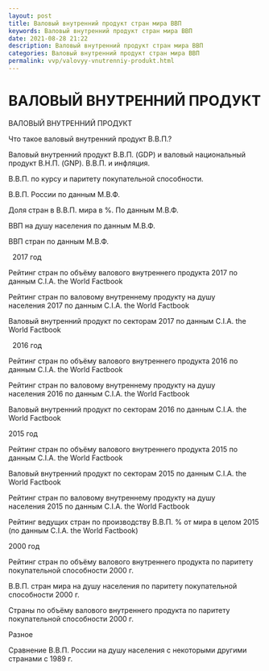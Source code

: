 ```yaml
---
layout: post
title: Валовый внутренний продукт стран мира ВВП
keywords: Валовый внутренний продукт стран мира ВВП
date: 2021-08-28 21:22
description: Валовый внутренний продукт стран мира ВВП
categories: Валовый внутренний продукт стран мира ВВП
permalink: vvp/valovyy-vnutrenniy-produkt.html
---
```


# ВАЛОВЫЙ ВНУТРЕННИЙ ПРОДУКТ



ВАЛОВЫЙ ВНУТРЕННИЙ ПРОДУКТ


Что такое валовый внутренний продукт В.В.П.?


Валовый внутренний продукт В.В.П. (GDP) и валовый национальный продукт В.Н.П. (GNP). 
В.В.П. и инфляция.  


В.В.П. по курсу и паритету покупательной способности.


В.В.П. России по данным М.В.Ф.


Доля стран в В.В.П. мира в %. По данным М.В.Ф.


ВВП на душу населения по данным М.В.Ф.


ВВП стран по данным М.В.Ф.



 
2017 год


Рейтинг стран по объёму валового внутреннего продукта 2017 по данным C.I.A. the World Factbook


Рейтинг стран по валовому внутреннему продукту на душу населения 2017 по данным C.I.A. the World Factbook


Валовый внутренний продукт по секторам 2017 по данным C.I.A. the World Factbook


 
2016 год


Рейтинг стран по объёму валового внутреннего продукта 2016 по данным C.I.A. the World Factbook


Рейтинг стран по валовому внутреннему продукту на душу населения 2016 по данным C.I.A. the World Factbook



Валовый внутренний продукт по секторам 2016 по данным C.I.A. the World Factbook


2015 год 


Рейтинг стран по объёму валового внутреннего продукта 2015 по данным C.I.A. the World Factbook


Валовый внутренний продукт по секторам 2015 по данным C.I.A. the World Factbook


Рейтинг стран по валовому внутреннему продукту на душу населения 2015 по данным C.I.A. the World Factbook


Рейтинг ведущих стран по производству В.В.П. % от мира в целом 2015 (по данным C.I.A. the World Factbook)



2000 год


Рейтинг стран по объёму валового внутреннего продукта по паритету покупательной способности 2000 г.


В.В.П. стран мира на душу населения по паритету покупательной способности 2000 г.


Страны по объёму валового внутреннего продукта по паритету покупательной способности 2000 г.


Разное


Сравнение В.В.П. России на душу населения с некоторыми другими странами с 1989 г.


			
		
